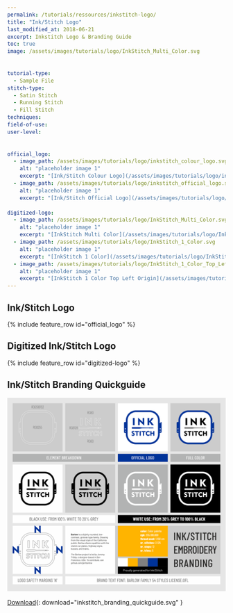 ```yaml
---
permalink: /tutorials/ressources/inkstitch-logo/
title: "Ink/Stitch Logo"
last_modified_at: 2018-06-21
excerpt: Inkstitch Logo & Branding Guide
toc: true
image: /assets/images/tutorials/logo/InkStitch_Multi_Color.svg


tutorial-type:
  - Sample File
stitch-type:
  - Satin Stitch
  - Running Stitch
  - Fill Stitch
techniques:
field-of-use:
user-level: 


official_logo:
  - image_path: /assets/images/tutorials/logo/inkstitch_colour_logo.svg
    alt: "placeholder image 1"
    excerpt: "[Ink/Stitch Colour Logo](/assets/images/tutorials/logo/inkstitch_colour_logo.svg)"
  - image_path: /assets/images/tutorials/logo/inkstitch_official_logo.svg
    alt: "placeholder image 1"
    excerpt: "[Ink/Stitch Official Logo](/assets/images/tutorials/logo/inkstitch_official_logo.svg)"
    
digitized-logo:
  - image_path: /assets/images/tutorials/logo/InkStitch_Multi_Color.svg
    alt: "placeholder image 1"
    excerpt: "[InkStitch Multi Color](/assets/images/tutorials/logo/InkStitch_Multi_Color.svg)"
  - image_path: /assets/images/tutorials/logo/InkStitch_1_Color.svg
    alt: "placeholder image 1"
    excerpt: "[InkStitch 1 Color](/assets/images/tutorials/logo/InkStitch_1_Color.svg)"
  - image_path: /assets/images/tutorials/logo/InkStitch_1_Color_Top_Left_Origin.svg
    alt: "placeholder image 1"
    excerpt: "[InkStitch 1 Color Top Left Origin](/assets/images/tutorials/logo/InkStitch_1_Color_Top_Left_Origin.svg)"
---
```

## Ink/Stitch Logo

{% include feature_row id="official_logo" %}

## Digitized Ink/Stitch Logo

{% include feature_row id="digitized-logo" %}

## Ink/Stitch Branding Quickguide

![1 Color](/assets/images/tutorials/logo/inkstitch_branding_quickguide.svg)

[Download](/assets/images/tutorials/logo/inkstitch_branding_quickguide.svg){: download="inkstitch_branding_quickguide.svg" }

